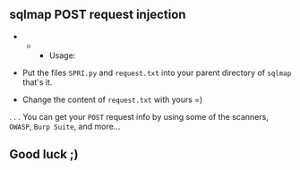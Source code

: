 ## sqlmap POST request injection
- - - Usage:

- Put the files `SPRI.py` and `request.txt` into your parent directory of `sqlmap` that's it.

- Change the content of `request.txt` with yours =)

. . . You can get your `POST` request info by using some of the scanners, `OWASP`, `Burp Suite`, and more...

## Good luck ;)
